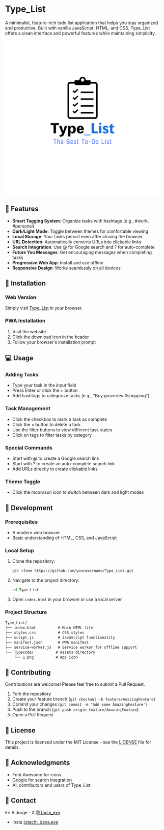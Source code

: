# Type_List

A minimalist, feature-rich todo list application that helps you stay organized and productive. Built with vanilla JavaScript, HTML, and CSS, Type_List offers a clean interface and powerful features while maintaining simplicity.

![Type_List Screenshot](Typecode/1.png)

## 🌟 Features

- **Smart Tagging System**: Organize tasks with hashtags (e.g., #work, #personal)
- **Dark/Light Mode**: Toggle between themes for comfortable viewing
- **Local Storage**: Your tasks persist even after closing the browser
- **URL Detection**: Automatically converts URLs into clickable links
- **Search Integration**: Use @ for Google search and ? for auto-complete
- **Future You Messages**: Get encouraging messages when completing tasks
- **Progressive Web App**: Install and use offline
- **Responsive Design**: Works seamlessly on all devices

## 🚀 Installation

### Web Version
Simply visit [Type_List](https://your-domain.com) in your browser.

### PWA Installation
1. Visit the website
2. Click the download icon in the header
3. Follow your browser's installation prompt

## 💻 Usage

### Adding Tasks
- Type your task in the input field
- Press Enter or click the + button
- Add hashtags to categorize tasks (e.g., "Buy groceries #shopping")

### Task Management
- Click the checkbox to mark a task as complete
- Click the × button to delete a task
- Use the filter buttons to view different task states
- Click on tags to filter tasks by category

### Special Commands
- Start with @ to create a Google search link
- Start with ? to create an auto-complete search link
- Add URLs directly to create clickable links

### Theme Toggle
- Click the moon/sun icon to switch between dark and light modes

## 🔧 Development

### Prerequisites
- A modern web browser
- Basic understanding of HTML, CSS, and JavaScript

### Local Setup
1. Clone the repository:
   ```bash
   git clone https://github.com/yourusername/Type_List.git
   ```
2. Navigate to the project directory:
   ```bash
   cd Type_List
   ```
3. Open `index.html` in your browser or use a local server

### Project Structure
```
Type_List/
├── index.html          # Main HTML file
├── styles.css          # CSS styles
├── script.js           # JavaScript functionality
├── manifest.json       # PWA manifest
├── service-worker.js   # Service worker for offline support
└── Typecode/          # Assets directory
    └── 1.png          # App icon
```

## 🤝 Contributing

Contributions are welcome! Please feel free to submit a Pull Request.

1. Fork the repository
2. Create your feature branch (`git checkout -b feature/AmazingFeature`)
3. Commit your changes (`git commit -m 'Add some AmazingFeature'`)
4. Push to the branch (`git push origin feature/AmazingFeature`)
5. Open a Pull Request

## 📝 License

This project is licensed under the MIT License - see the [LICENSE](LICENSE) file for details.

## 🙏 Acknowledgments

- Font Awesome for icons
- Google for search integration
- All contributors and users of Type_List

## 📧 Contact

Eri R Jorge - X [@Tachi_exe](https://x.com/Tachi_exe)
- Insta [@tachi_bana.exe](https://www.instagram.com/tachi_bana.exe/)
